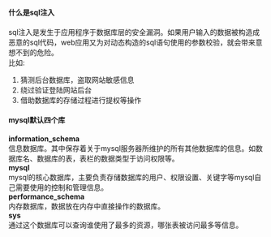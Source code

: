#
#### 什么是sql注入
sql注入是发生于应用程序于数据库层的安全漏洞。如果用户输入的数据被构造成恶意的sql代码，web应用又为对动态构造的sql语句使用的参数校验，就会带来意想不到的危险。  
比如:   
1. 猜测后台数据库，盗取网站敏感信息
2. 绕过验证登陆网站后台
3. 借助数据库的存储过程进行提权等操作


#### mysql默认四个库
**information_schema**  
信息数据库。其中保存着关于mysql服务器所维护的所有其他数据库的信息。如数据库名、数据库的表，表栏的数据类型于访问权限等。  
**mysql**  
mysql的核心数据库，主要负责存储数据库的用户、权限设置、关键字等mysql自己需要使用的控制和管理信息。  
**performance_schema**  
内存数据库，数据放在内存中直接操作的数据库。  
**sys**  
通过这个数据库可以查询谁使用了最多的资源，哪张表被访问最多等信息。  



































